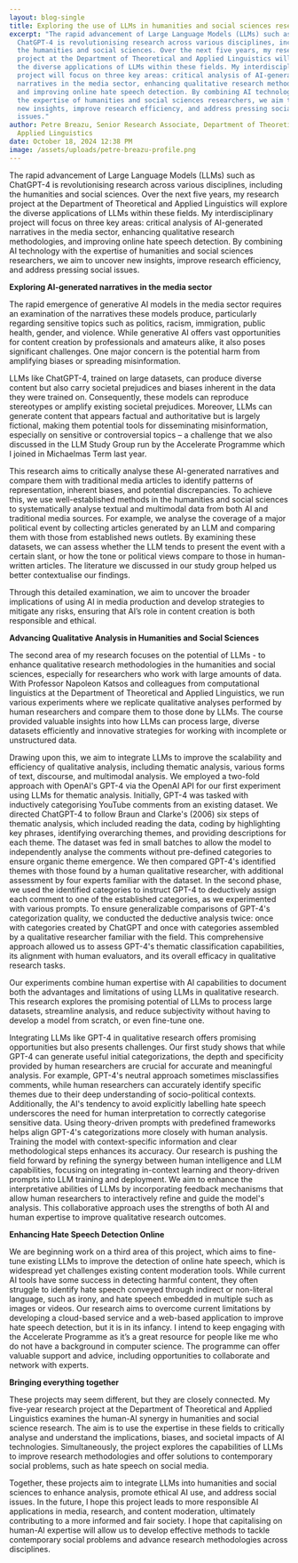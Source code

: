 ```yaml
---
layout: blog-single
title: Exploring the use of LLMs in humanities and social sciences research
excerpt: "The rapid advancement of Large Language Models (LLMs) such as
  ChatGPT-4 is revolutionising research across various disciplines, including
  the humanities and social sciences. Over the next five years, my research
  project at the Department of Theoretical and Applied Linguistics will explore
  the diverse applications of LLMs within these fields. My interdisciplinary
  project will focus on three key areas: critical analysis of AI-generated
  narratives in the media sector, enhancing qualitative research methodologies,
  and improving online hate speech detection. By combining AI technology with
  the expertise of humanities and social sciences researchers, we aim to uncover
  new insights, improve research efficiency, and address pressing social
  issues."
author: Petre Breazu, Senior Research Associate, Department of Theoretical and
  Applied Linguistics
date: October 18, 2024 12:38 PM
image: /assets/uploads/petre-breazu-profile.png
---
```

The rapid advancement of Large Language Models (LLMs) such as ChatGPT-4 is revolutionising research across various disciplines, including the humanities and social sciences. Over the next five years, my research project at the Department of Theoretical and Applied Linguistics will explore the diverse applications of LLMs within these fields. My interdisciplinary project will focus on three key areas: critical analysis of AI-generated narratives in the media sector, enhancing qualitative research methodologies, and improving online hate speech detection. By combining AI technology with the expertise of humanities and social sciences researchers, we aim to uncover new insights, improve research efficiency, and address pressing social issues.


**Exploring AI-generated narratives in the media sector**


The rapid emergence of generative AI models in the media sector requires an examination of the narratives these models produce, particularly regarding sensitive topics such as politics, racism, immigration, public health, gender, and violence. While generative AI offers vast opportunities for content creation by professionals and amateurs alike, it also poses significant challenges. One major concern is the potential harm from amplifying biases or spreading misinformation.


LLMs like ChatGPT-4, trained on large datasets, can produce diverse content but also carry societal prejudices and biases inherent in the data they were trained on.  Consequently, these models can reproduce stereotypes or amplify existing societal prejudices. Moreover, LLMs can generate content that appears factual and authoritative but is largely fictional, making them potential tools for disseminating misinformation, especially on sensitive or controversial topics – a challenge that we also discussed in the LLM Study Group run by the Accelerate Programme which I joined in Michaelmas Term last year.


This research aims to critically analyse these AI-generated narratives and compare them with traditional media articles to identify patterns of representation, inherent biases, and potential discrepancies.  To achieve this, we use well-established methods in the humanities and social sciences to systematically analyse textual and multimodal data from both AI and traditional media sources. For example, we analyse the coverage of a major political event by collecting articles generated by an LLM and comparing them with those from established news outlets. By examining these datasets, we can assess whether the LLM tends to present the event with a certain slant, or how the tone or political views compare to those in human-written articles. The literature we discussed in our study group helped us better contextualise our findings. 

Through this detailed examination, we aim to uncover the broader implications of using AI in media production and develop strategies to mitigate any risks, ensuring that AI’s role in content creation is both responsible and ethical.


**Advancing Qualitative Analysis in Humanities and Social Sciences**


The second area of my research focuses on the potential of LLMs - to enhance qualitative research methodologies in the humanities and social sciences, especially for researchers who work with large amounts of data. With Professor Napoleon Katsos and colleagues from computational linguistics at the Department of Theoretical and Applied Linguistics, we run various experiments where we replicate qualitative analyses performed by human researchers and compare them to those done by LLMs.  The course provided valuable insights into how LLMs can process large, diverse datasets efficiently and innovative strategies for working with incomplete or unstructured data. 


Drawing upon this, we aim to integrate LLMs to improve the scalability and efficiency of qualitative analysis, including thematic analysis, various forms of text, discourse, and multimodal analysis. We employed a two-fold approach with OpenAI's GPT-4 via the OpenAI API for our first experiment using LLMs for thematic analysis. Initially, GPT-4 was tasked with inductively categorising YouTube comments from an existing dataset. We directed ChatGPT-4 to follow Braun and Clarke's (2006) six steps of thematic analysis, which included reading the data, coding by highlighting key phrases, identifying overarching themes, and providing descriptions for each theme. The dataset was fed in small batches to allow the model to independently analyse the comments without pre-defined categories to ensure organic theme emergence. We then compared GPT-4's identified themes with those found by a human qualitative researcher, with additional assessment by four experts familiar with the dataset.
In the second phase, we used the identified categories to instruct GPT-4 to deductively assign each comment to one of the established categories, as we experimented with various prompts. To ensure generalizable comparisons of GPT-4's categorization quality, we conducted the deductive analysis twice: once with categories created by ChatGPT and once with categories assembled by a qualitative researcher familiar with the field. This comprehensive approach allowed us to assess GPT-4's thematic classification capabilities, its alignment with human evaluators, and its overall efficacy in qualitative research tasks.


Our experiments combine human expertise with AI capabilities to document both the advantages and limitations of using LLMs in qualitative research. This research explores the promising potential of LLMs to process large datasets, streamline analysis, and reduce subjectivity without having to develop a model from scratch, or even fine-tune one. 


Integrating LLMs like GPT-4 in qualitative research offers promising opportunities but also presents challenges. Our first study shows that while GPT-4 can generate useful initial categorizations, the depth and specificity provided by human researchers are crucial for accurate and meaningful analysis. For example, GPT-4's neutral approach sometimes misclassifies comments, while human researchers can accurately identify specific themes due to their deep understanding of socio-political contexts. Additionally, the AI's tendency to avoid explicitly labelling hate speech underscores the need for human interpretation to correctly categorise sensitive data. Using theory-driven prompts with predefined frameworks helps align GPT-4's categorizations more closely with human analysis. Training the model with context-specific information and clear methodological steps enhances its accuracy. 
Our research is pushing the field forward by refining the synergy between human intelligence and LLM capabilities, focusing on integrating in-context learning and theory-driven prompts into LLM training and deployment. We aim to enhance the interpretative abilities of LLMs by incorporating feedback mechanisms that allow human researchers to interactively refine and guide the model's analysis. This collaborative approach uses the strengths of both AI and human expertise to improve qualitative research outcomes. 


**Enhancing Hate Speech Detection Online** 


We are beginning work on a third area of this project, which aims to fine-tune existing LLMs to improve the detection of online hate speech, which is widespread yet challenges existing content moderation tools. While current AI tools have some success in detecting harmful content, they often struggle to identify hate speech conveyed through indirect or non-literal language, such as irony, and hate speech embedded in multiple such as images or videos. Our research aims to overcome current limitations by developing a cloud-based service and a web-based application to improve hate speech detection, but it is in its infancy. I intend to keep engaging with the Accelerate Programme as it’s a great resource for people like me who do not have a background in computer science. The programme can offer valuable support and advice, including opportunities to collaborate and network with experts. 


**Bringing everything together**


These projects may seem different, but they are closely connected. My five-year research project at the Department of Theoretical and Applied Linguistics examines the human-AI synergy in humanities and social science research. The aim is to use the expertise in these fields to critically analyse and understand the implications, biases, and societal impacts of AI technologies. Simultaneously, the project explores the capabilities of LLMs to improve research methodologies and offer solutions to contemporary social problems, such as hate speech on social media.


Together, these projects aim to integrate LLMs into humanities and social sciences to enhance analysis, promote ethical AI use, and address social issues. In the future, I hope this project leads to more responsible AI applications in media, research, and content moderation, ultimately contributing to a more informed and fair society. I hope that capitalising on human-AI expertise will allow us to develop effective methods to tackle contemporary social problems and advance research methodologies across disciplines.